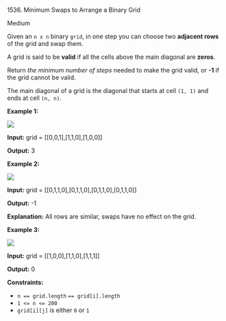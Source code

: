 1536\. Minimum Swaps to Arrange a Binary Grid

Medium

Given an `n x n` binary `grid`, in one step you can choose two **adjacent rows** of the grid and swap them.

A grid is said to be **valid** if all the cells above the main diagonal are **zeros**.

Return _the minimum number of steps_ needed to make the grid valid, or **\-1** if the grid cannot be valid.

The main diagonal of a grid is the diagonal that starts at cell `(1, 1)` and ends at cell `(n, n)`.

**Example 1:**

![](https://leetcode-in-java.github.io/src/main/java/g1501_1600/s1536_minimum_swaps_to_arrange_a_binary_grid/fw.jpg)

**Input:** grid = [[0,0,1],[1,1,0],[1,0,0]]

**Output:** 3

**Example 2:**

![](https://leetcode-in-java.github.io/src/main/java/g1501_1600/s1536_minimum_swaps_to_arrange_a_binary_grid/e2.jpg)

**Input:** grid = [[0,1,1,0],[0,1,1,0],[0,1,1,0],[0,1,1,0]]

**Output:** -1

**Explanation:** All rows are similar, swaps have no effect on the grid.

**Example 3:**

![](https://leetcode-in-java.github.io/src/main/java/g1501_1600/s1536_minimum_swaps_to_arrange_a_binary_grid/e3.jpg)

**Input:** grid = [[1,0,0],[1,1,0],[1,1,1]]

**Output:** 0

**Constraints:**

*   `n == grid.length` `== grid[i].length`
*   `1 <= n <= 200`
*   `grid[i][j]` is either `0` or `1`